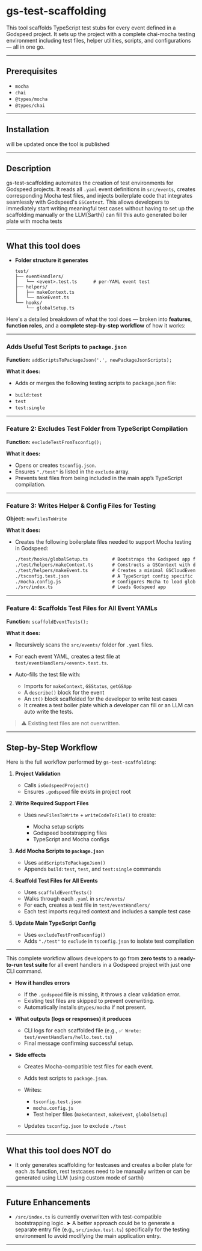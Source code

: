 # gs-test-scaffolding

This tool scaffolds TypeScript test stubs for every event defined in a Godspeed project. It sets up the project with a complete chai-mocha testing environment including test files, helper utilities, scripts, and configurations — all in one go.

---

## Prerequisites

- `mocha`
- `chai`
- `@types/mocha`
- `@types/chai`

---

## Installation

will be updated once the tool is published

---

## Description

gs-test-scaffolding automates the creation of test environments for Godspeed projects. It reads all `.yaml` event definitions in `src/events`, creates corresponding Mocha test files, and injects boilerplate code that integrates seamlessly with Godspeed's `GSContext`. This allows developers to immediately start writing meaningful test cases without having to set up the scaffolding manually or the LLM(Sarthi) can fill this auto generated boiler plate with mocha tests

---

## What this tool does


* **Folder structure it generates**

  ```
  test/
  ├── eventHandlers/
  │   └── <event>.test.ts      # per-YAML event test
  ├── helpers/
  │   ├── makeContext.ts
  │   └── makeEvent.ts
  └── hooks/
      └── globalSetup.ts
  ```
Here's a detailed breakdown of what the tool does — broken into **features**, **function roles**, and a **complete step-by-step workflow** of how it works:

---

### Adds Useful Test Scripts to `package.json`

**Function:** `addScriptsToPackageJson('.', newPackageJsonScripts);`

**What it does:**

* Adds or merges the following testing scripts to package.json file:
- `build:test`
- `test`
- `test:single`

---

### Feature 2: Excludes Test Folder from TypeScript Compilation

**Function:** `excludeTestFromTsconfig();`

**What it does:**

* Opens or creates `tsconfig.json`.
* Ensures `"./test"` is listed in the `exclude` array.
* Prevents test files from being included in the main app’s TypeScript compilation.
---

### Feature 3: Writes Helper & Config Files for Testing

**Object:** `newFilesToWrite`

**What it does:**

* Creates the following boilerplate files needed to support Mocha testing in Godspeed:

  ```txt
  ./test/hooks/globalSetup.ts         # Bootstraps the Godspeed app for all tests
  ./test/helpers/makeContext.ts       # Constructs a GSContext with dummy data
  ./test/helpers/makeEvent.ts         # Creates a minimal GSCloudEvent
  ./tsconfig.test.json                # A TypeScript config specific to tests
  ./mocha.config.js                   # Configures Mocha to load global setup
  ./src/index.ts                      # Loads Godspeed app 
  ```
---

### Feature 4: Scaffolds Test Files for All Event YAMLs

**Function:** `scaffoldEventTests();`

**What it does:**

* Recursively scans the `src/events/` folder for `.yaml` files.
* For each event YAML, creates a test file at `test/eventHandlers/<event>.test.ts`.
* Auto-fills the test file with:

  * Imports for `makeContext`, `GSStatus`, `getGSApp`
  * A `describe()` block for the event
  * An `it()` block scaffolded for the developer to write test cases
  * It creates a test boiler plate which a developer can fill or an LLM can auto write the tests. 
> ⚠️ Existing test files are not overwritten.

---

## Step-by-Step Workflow

Here is the full workflow performed by `gs-test-scaffolding`:

1. **Project Validation**

   * Calls `isGodspeedProject()`
   * Ensures `.godspeed` file exists in project root

2. **Write Required Support Files**

   * Uses `newFilesToWrite` + `writeCodeToFile()` to create:

     * Mocha setup scripts
     * Godspeed bootstrapping files
     * TypeScript and Mocha configs

3. **Add Mocha Scripts to `package.json`**

   * Uses `addScriptsToPackageJson()`
   * Appends `build:test`, `test`, and `test:single` commands

4. **Scaffold Test Files for All Events**

   * Uses `scaffoldEventTests()`
   * Walks through each `.yaml` in `src/events/`
   * For each, creates a test file in `test/eventHandlers/`
   * Each test imports required context and includes a sample test case

5. **Update Main TypeScript Config**

   * Uses `excludeTestFromTsconfig()`
   * Adds `"./test"` to `exclude` in `tsconfig.json` to isolate test compilation

---

This complete workflow allows developers to go from **zero tests** to a **ready-to-run test suite** for all event handlers in a Godspeed project with just one CLI command.

* **How it handles errors**

  * If the `.godspeed` file is missing, it throws a clear validation error.
  * Existing test files are skipped to prevent overwriting.
  * Automatically installs `@types/mocha` if not present.

* **What outputs (logs or responses) it produces**
  * CLI logs for each scaffolded file (e.g., `✅ Wrote: test/eventHandlers/hello.test.ts`)
  * Final message confirming successful setup.

* **Side effects**

  * Creates Mocha-compatible test files for each event.
  * Adds test scripts to `package.json`.
  * Writes:

    * `tsconfig.test.json`
    * `mocha.config.js`
    * Test helper files (`makeContext`, `makeEvent`, `globalSetup`)
  * Updates `tsconfig.json` to exclude `./test`

---

## What this tool does NOT do

* It only generates scaffolding for testcases and creates a boiler plate for each .ts function, rest testcases need to be manually written or can be generated using LLM (using custom mode of sarthi)

---

## Future Enhancements

* `/src/index.ts` is currently overwritten with test-compatible bootstrapping logic.
  ➤ A better approach could be to generate a separate entry file (e.g., `src/index.test.ts`) specifically for the testing environment to avoid modifying the main application entry.
---
